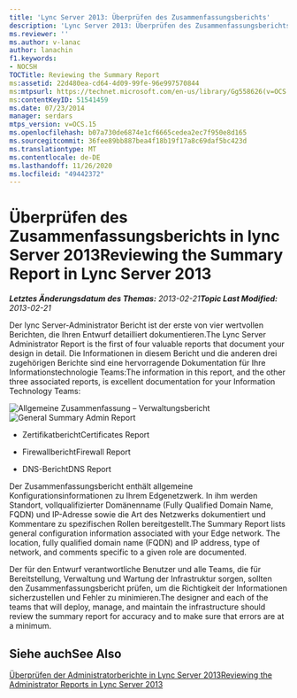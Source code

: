 ```yaml
---
title: 'Lync Server 2013: Überprüfen des Zusammenfassungsberichts'
description: 'Lync Server 2013: Überprüfen des Zusammenfassungsberichts'
ms.reviewer: ''
ms.author: v-lanac
author: lanachin
f1.keywords:
- NOCSH
TOCTitle: Reviewing the Summary Report
ms:assetid: 22d480ea-cd64-4d09-99fe-96e997570844
ms:mtpsurl: https://technet.microsoft.com/en-us/library/Gg558626(v=OCS.15)
ms:contentKeyID: 51541459
ms.date: 07/23/2014
manager: serdars
mtps_version: v=OCS.15
ms.openlocfilehash: b07a730de6874e1cf6665cedea2ec7f950e8d165
ms.sourcegitcommit: 36fee89bb887bea4f18b19f17a8c69daf5bc423d
ms.translationtype: MT
ms.contentlocale: de-DE
ms.lasthandoff: 11/26/2020
ms.locfileid: "49442372"
---
```

# <a name="reviewing-the-summary-report-in-lync-server-2013"></a><span data-ttu-id="81db9-103">Überprüfen des Zusammenfassungsberichts in lync Server 2013</span><span class="sxs-lookup"><span data-stu-id="81db9-103">Reviewing the Summary Report in Lync Server 2013</span></span>

<div data-xmlns="http://www.w3.org/1999/xhtml">

<div class="topic" data-xmlns="http://www.w3.org/1999/xhtml" data-msxsl="urn:schemas-microsoft-com:xslt" data-cs="https://msdn.microsoft.com/">

<div data-asp="https://msdn2.microsoft.com/asp">



</div>

<div id="mainSection">

<div id="mainBody"><span data-ttu-id="81db9-104">

<span> </span></span><span class="sxs-lookup"><span data-stu-id="81db9-104">

<span> </span></span></span>

<span data-ttu-id="81db9-105">_**Letztes Änderungsdatum des Themas:** 2013-02-21_</span><span class="sxs-lookup"><span data-stu-id="81db9-105">_**Topic Last Modified:** 2013-02-21_</span></span>

<span data-ttu-id="81db9-106">Der lync Server-Administrator Bericht ist der erste von vier wertvollen Berichten, die Ihren Entwurf detailliert dokumentieren.</span><span class="sxs-lookup"><span data-stu-id="81db9-106">The Lync Server Administrator Report is the first of four valuable reports that document your design in detail.</span></span> <span data-ttu-id="81db9-107">Die Informationen in diesem Bericht und die anderen drei zugehörigen Berichte sind eine hervorragende Dokumentation für Ihre Informationstechnologie Teams:</span><span class="sxs-lookup"><span data-stu-id="81db9-107">The information in this report, and the other three associated reports, is excellent documentation for your Information Technology Teams:</span></span>

<span data-ttu-id="81db9-108">![Allgemeine Zusammenfassung – Verwaltungsbericht](images/Gg558626.9c529ef7-cb1b-4ce1-a8bc-3ec79aba2377(OCS.15).jpg "Allgemeine Zusammenfassung – Verwaltungsbericht")</span><span class="sxs-lookup"><span data-stu-id="81db9-108">![General Summary Admin Report](images/Gg558626.9c529ef7-cb1b-4ce1-a8bc-3ec79aba2377(OCS.15).jpg "General Summary Admin Report")</span></span>

  - <span data-ttu-id="81db9-109">Zertifikatbericht</span><span class="sxs-lookup"><span data-stu-id="81db9-109">Certificates Report</span></span>

  - <span data-ttu-id="81db9-110">Firewallbericht</span><span class="sxs-lookup"><span data-stu-id="81db9-110">Firewall Report</span></span>

  - <span data-ttu-id="81db9-111">DNS-Bericht</span><span class="sxs-lookup"><span data-stu-id="81db9-111">DNS Report</span></span>

<span data-ttu-id="81db9-p102">Der Zusammenfassungsbericht enthält allgemeine Konfigurationsinformationen zu Ihrem Edgenetzwerk. In ihm werden Standort, vollqualifizierter Domänenname (Fully Qualified Domain Name, FQDN) und IP-Adresse sowie die Art des Netzwerks dokumentiert und Kommentare zu spezifischen Rollen bereitgestellt.</span><span class="sxs-lookup"><span data-stu-id="81db9-p102">The Summary Report lists general configuration information associated with your Edge network. The location, fully qualified domain name (FQDN) and IP address, type of network, and comments specific to a given role are documented.</span></span>

<span data-ttu-id="81db9-114">Der für den Entwurf verantwortliche Benutzer und alle Teams, die für Bereitstellung, Verwaltung und Wartung der Infrastruktur sorgen, sollten den Zusammenfassungsbericht prüfen, um die Richtigkeit der Informationen sicherzustellen und Fehler zu minimieren.</span><span class="sxs-lookup"><span data-stu-id="81db9-114">The designer and each of the teams that will deploy, manage, and maintain the infrastructure should review the summary report for accuracy and to make sure that errors are at a minimum.</span></span>

<div>

## <a name="see-also"></a><span data-ttu-id="81db9-115">Siehe auch</span><span class="sxs-lookup"><span data-stu-id="81db9-115">See Also</span></span>


[<span data-ttu-id="81db9-116">Überprüfen der Administratorberichte in Lync Server 2013</span><span class="sxs-lookup"><span data-stu-id="81db9-116">Reviewing the Administrator Reports in Lync Server 2013</span></span>](lync-server-2013-reviewing-the-administrator-reports.md)  
  

<span data-ttu-id="81db9-117"></div>

</div>

<span> </span>

</div>

</div>

</span><span class="sxs-lookup"><span data-stu-id="81db9-117"></div>

</div>

<span> </span>

</div>

</div>

</span></span></div>

